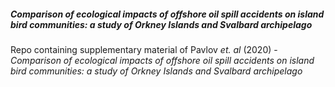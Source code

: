 ##### Comparison of ecological impacts of offshore oil spill accidents on island bird communities: a study of Orkney Islands and Svalbard archipelago 

Repo containing supplementary material of Pavlov *et. al* (2020) - *Comparison of ecological impacts of offshore oil spill accidents on island bird communities: a study of Orkney Islands and Svalbard archipelago*
